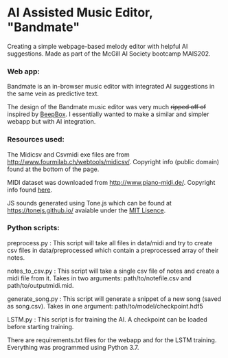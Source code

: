# AI Assisted Music Editor, "Bandmate"
Creating a simple webpage-based melody editor with helpful AI suggestions. Made as part of the McGill AI Society bootcamp MAIS202.

### Web app:

Bandmate is an in-browser music editor with integrated AI suggestions in the same vein as predictive text.

The design of the Bandmate music editor was very much <strike>ripped off of</strike> inspired by [BeepBox]("https://www.beepbox.co/"). I essentially wanted to make a similar and simpler webapp but with AI integration.

### Resources used:

The Midicsv and Csvmidi exe files are from http://www.fourmilab.ch/webtools/midicsv/. Copyright info (public domain) found at the bottom of the page.

MIDI dataset was downloaded from http://www.piano-midi.de/. Copyright info found [here](http://www.piano-midi.de/copy.htm).

JS sounds generated using Tone.js which can be found at https://tonejs.github.io/ avaiable under the [MIT Lisence](https://github.com/Tonejs/Tone.js/blob/dev/LICENSE.md).

### Python scripts:

preprocess.py : This script will take all files in data/midi and try to create csv files in data/preprocessed which contain a preprocessed array of their notes.

notes_to_csv.py : This script will take a single csv file of notes and create a midi file from it. Takes in two arguments: path/to/notefile.csv and path/to/outputmidi.mid.

generate_song.py : This script will generate a snippet of a new song (saved as song.csv). Takes in one argument: path/to/model/checkpoint.hdf5

LSTM.py : This script is for training the AI. A checkpoint can be loaded before starting training.

There are requirements.txt files for the webapp and for the LSTM training. Everything was programmed using Python 3.7.
